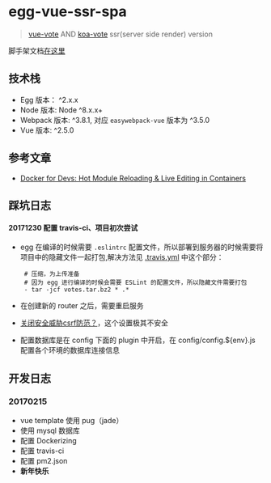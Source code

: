 # egg-vue-ssr-spa

> [vue-vote](https://github.com/Raoul1996/vue-vote.git) AND [koa-vote](https://github.com/Raoul1996/koa-vote.git)  ssr(server side render) version

脚手架文档[在这里](OLDREADME.md)

## 技术栈
- Egg 版本： ^2.x.x
- Node 版本: Node ^8.x.x+
- Webpack 版本: ^3.8.1, 对应 `easywebpack-vue` 版本为 ^3.5.0
- Vue 版本: ^2.5.0

## 参考文章
- [Docker for Devs: Hot Module Reloading & Live Editing in Containers](http://www.summa.com/blog/docker-for-developers-hot-module-reloading-live-editing-in-containers)

## 踩坑日志

#### 20171230 配置 travis-ci、项目初次尝试
- egg 在编译的时候需要 `.eslintrc` 配置文件，所以部署到服务器的时候需要将项目中的隐藏文件一起打包,解决方法见 [.travis.yml](.travis.yml) 中这个部分：

   ```
    # 压缩，为上传准备
    # 因为 egg 进行编译的时候会需要 ESLint 的配置文件，所以隐藏文件需要打包
    - tar -jcf votes.tar.bz2 * .*
    ```
- 在创建新的 router 之后，需要重启服务
- [关闭安全威胁csrf防范？](https://github.com/eggjs/egg/issues/509)，这个设置极其不安全
- 配置数据库是在 config 下面的 plugin 中开启，在 config/config.${env}.js 配置各个环境的数据库连接信息

## 开发日志

### 20170215
- vue template 使用 pug（jade）
- 使用 mysql 数据库
- 配置 Dockerizing
- 配置 travis-ci
- 配置 pm2.json
- **新年快乐**